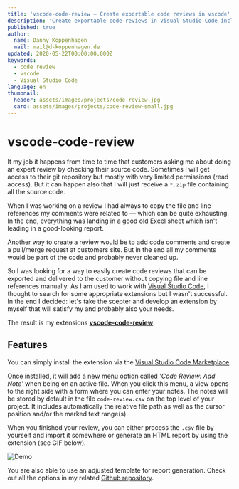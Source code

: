 ```yaml
---
title: 'vscode-code-review — Create exportable code reviews in vscode'
description: 'Create exportable code reviews in Visual Studio Code including automatic file and line references'
published: true
author:
  name: Danny Koppenhagen
  mail: mail@d-koppenhagen.de
updated: 2020-05-22T00:00:00.000Z
keywords:
  - code review
  - vscode
  - Visual Studio Code
language: en
thumbnail:
  header: assets/images/projects/code-review.jpg
  card: assets/images/projects/code-review-small.jpg
---
```


# vscode-code-review

It my job it happens from time to time that customers asking me about doing an expert review by checking their source code.
Sometimes I will get access to their git repository but mostly with very limited permissions (read access).
But it can happen also that I will just receive a `*.zip` file containing all the source code.

When I was working on a review I had always to copy the file and line references my comments were related to — which can be quite exhausting.
In the end, everything was landing in a good old Excel sheet which isn't leading in a good-looking report.

Another way to create a review would be to add code comments and create a pull/merge request at customers site.
But in the end all my comments would be part of the code and probably never cleaned up.

So I was looking for a way to easily create code reviews that can be exported and delivered to the customer without copying file and line references manually.
As I am used to work with [Visual Studio Code](https://code.visualstudio.com), I thought to search for some appropriate extensions but I wasn't successful.
In the end I decided: let's take the scepter and develop an extension by myself that will satisfy my and probably also your needs.

The result is my extensions [**vscode-code-review**](https://marketplace.visualstudio.com/items?itemName=d-koppenhagen.vscode-code-review).

## Features

You can simply install the extension via the [Visual Studio Code Marketplace](https://marketplace.visualstudio.com/items?itemName=d-koppenhagen.vscode-code-review).

Once installed, it will add a new menu option called _'Code Review: Add Note'_ when being on an active file.
When you click this menu, a view opens to the right side with a form where you can enter your notes. The notes will be stored by default in the file `code-review.csv` on the top level of your project.
It includes automatically the relative file path as well as the cursor position and/or the marked text range(s).

When you finished your review, you can either process the `.csv` file by yourself and import it somewhere or generate an HTML report by using the extension (see GIF below).

![Demo](https://raw.githubusercontent.com/d-koppenhagen/vscode-code-review/master/images/demo.gif)

You are also able to use an adjusted template for report generation.
Check out all the options in my related [Github repository](https://github.com/d-koppenhagen/vscode-code-review).